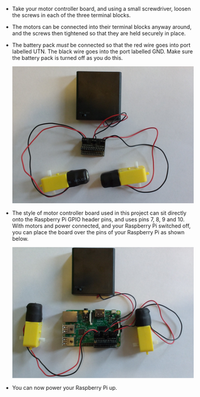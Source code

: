 - Take your motor controller board, and using a small screwdriver, loosen the screws in each of the three terminal blocks.

- The motors can be connected into their terminal blocks anyway around, and the screws then tightened so that they are held securely in place.

- The battery pack *must* be connected so that the red wire goes into port labelled UTN. The black wire goes into the port labelled GND. Make sure the battery pack is turned off as you do this.

	![Board connected to power and motors](images/connect1.jpg)

- The style of motor controller board used in this project can sit directly onto the Raspberry Pi GPIO header pins, and uses pins 7, 8, 9 and 10. With motors and power connected, and your Raspberry Pi switched off, you can place the board over the pins of your Raspberry Pi as shown below.

	![Board connected to Raspberry Pi](images/connect2.jpg)

- You can now power your Raspberry Pi up.
